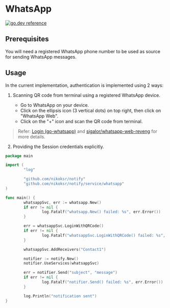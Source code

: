 # WhatsApp

[![go.dev reference](https://img.shields.io/badge/go.dev-reference-007d9c?logo=go&logoColor=white&style=flat)](https://pkg.go.dev/github.com/nikoksr/notify/service/whatsapp)

## Prerequisites

You will need a registered WhatsApp phone number to be used as source for sending WhatsApp messages.

## Usage

In the current implementation, authentication is implemented using 2 ways:

1. Scanning QR code from terminal using a registered WhatsApp device.

    - Go to WhatsApp on your device.
    - Click on the ellipsis icon (3 vertical dots) on top right, then click on "WhatsApp Web".
    - Click on the "+" icon and scan the QR code from terminal.

> Refer: [Login (go-whatsapp)](https://github.com/Rhymen/go-whatsapp#login) and [sigalor/whatsapp-web-reveng](https://github.com/sigalor/whatsapp-web-reveng) for more details.

2. Providing the Session credentials explicitly.

```go
package main

import (
        "log"

        "github.com/nikoksr/notify"
        "github.com/nikoksr/notify/service/whatsapp"
)

func main() {
        whatsappSvc, err := whatsapp.New()
        if err != nil {
                log.Fatalf("whatsapp.New() failed: %s", err.Error())
        }

        err = whatsappSvc.LoginWithQRCode()
        if err != nil {
                log.Fatalf("whatsappSvc.LoginWithQRCode() failed: %s", err.Error())
        }

        whatsappSvc.AddReceivers("Contact1")

        notifier := notify.New()
        notifier.UseServices(whatsappSvc)

        err = notifier.Send("subject", "message")
        if err != nil {
                log.Fatalf("notifier.Send() failed: %s", err.Error())
        }

        log.Println("notification sent")
}
```
